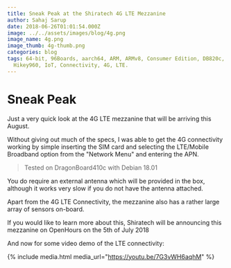 ```yaml
---
title: Sneak Peak at the Shiratech 4G LTE Mezzanine
author: Sahaj Sarup
date: 2018-06-26T01:01:54.000Z
image: ../../assets/images/blog/4g.png
image_name: 4g.png
image_thumb: 4g-thumb.png
categories: blog
tags: 64-bit, 96Boards, aarch64, ARM, ARMv8, Consumer Edition, DB820c, Rock960,
  Hikey960, IoT, Connectivity, 4G, LTE.
---
```


# Sneak Peak
Just a very quick look at the 4G LTE mezzanine that will be arriving this August.

Without giving out much of the specs, I was able to get the 4G connectivity working by simple inserting the SIM card and selecting the LTE/Mobile Broadband option from the "Network Menu" and entering the APN.
> Tested on DragonBoard410c with Debian 18.01

You do require an external antenna which will be provided in the box, although it works very slow if you do not have the antenna attached.

Apart from the 4G LTE Connectivity, the mezzanine also has a rather large array of sensors on-board.

If you would like to learn more about this, Shiratech will be announcing this mezzanine on OpenHours on the 5th of July 2018

And now for some video demo of the LTE connectivity:

{% include media.html media_url="https://youtu.be/7G3vWH6aqhM" %}
